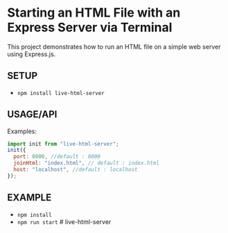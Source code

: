# Starting an HTML File with an Express Server via Terminal

This project demonstrates how to run an HTML file on a simple web server using Express.js.

## SETUP

- `npm install live-html-server`

## USAGE/API

Examples:

```js
import init from "live-html-server";
init({
  port: 8000, //default : 8000
  joinHtml: "index.html", // default : index.html
  host: "localhost", //default : localhost
});
```

## EXAMPLE

- `npm install`
- `npm run start`
#   l i v e - h t m l - s e r v e r  
 